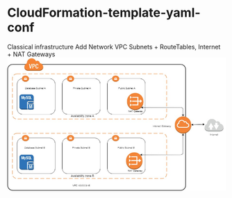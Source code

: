 # CloudFormation-template-yaml-conf
Classical infrastructure
Add Network VPC Subnets + RouteTables, Internet + NAT Gateways
![Visual scheme](https://github.com/kokosandim/CloudFormation-template-yaml-conf/blob/master/vpc-scheme-aws.jpg)

